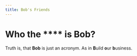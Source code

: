 ```yaml
---
title: Bob's Friends
---
```


# Who the \*\*\*\* is Bob?

Truth is, that **Bob** is just an acronym. As in **B**uild **o**ur **b**usiness.